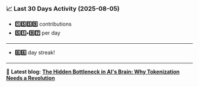 <!--START_STATS-->
### 📈 Last 30 Days Activity (2025-08-05)  
- **1️⃣5️⃣5️⃣9️⃣** contributions  
- **5️⃣1️⃣•9️⃣7️⃣** per day
---
- **6️⃣6️⃣** day streak!
---
📝 **Latest blog:** [**The Hidden Bottleneck in AI's Brain: Why Tokenization Needs a Revolution**](https://andriak.com/blog/tokenization-revolution)
<!--END_STATS-->
